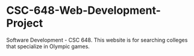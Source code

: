 # CSC-648-Web-Development-Project
Software Development - CSC 648. This website is for searching colleges that specialize in Olympic games.
